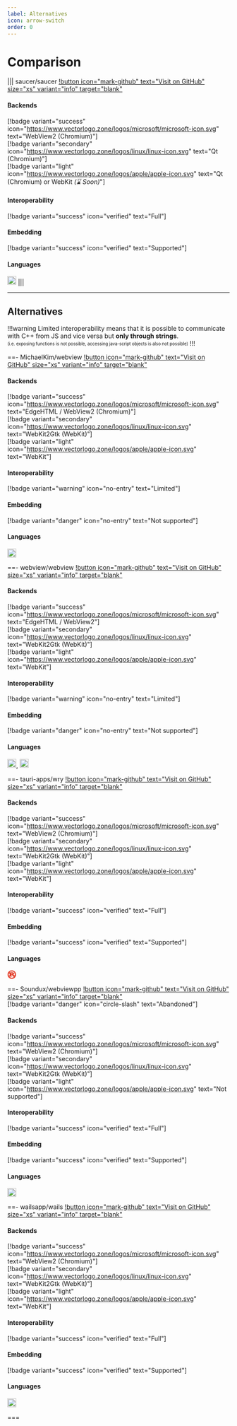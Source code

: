 ```yaml
---
label: Alternatives
icon: arrow-switch
order: 0
---
```


# Comparison

||| saucer/saucer
[!button icon="mark-github" text="Visit on GitHub" size="xs" variant="info" target="blank"](https://github.com/saucer/saucer)
#### Backends
[!badge variant="success" icon="https://www.vectorlogo.zone/logos/microsoft/microsoft-icon.svg" text="WebView2 (Chromium)"] <br>
[!badge variant="secondary" icon="https://www.vectorlogo.zone/logos/linux/linux-icon.svg" text="Qt (Chromium)"] <br>
[!badge variant="light" icon="https://www.vectorlogo.zone/logos/apple/apple-icon.svg" text="Qt (Chromium) or WebKit _(⌛ Soon)_"] <br>

#### Interoperability
[!badge variant="success" icon="verified" text="Full"]

#### Embedding
[!badge variant="success" icon="verified" text="Supported"]

#### Languages
<img src="https://cdn.worldvectorlogo.com/logos/c.svg" width=20 />
|||

---

## Alternatives

!!!warning
Limited interoperability means that it is possible to communicate with C++ from JS and vice versa but **only through strings**.  
<sub><sup>(i.e. exposing functions is not possible, accessing java-script objects is also not possible)</sub></sup>
!!!

==- MichaelKim/webview
[!button icon="mark-github" text="Visit on GitHub" size="xs" variant="info" target="blank"](https://github.com/MichaelKim/webview)
#### Backends
[!badge variant="success" icon="https://www.vectorlogo.zone/logos/microsoft/microsoft-icon.svg" text="EdgeHTML / WebView2 (Chromium)"] <br>
[!badge variant="secondary" icon="https://www.vectorlogo.zone/logos/linux/linux-icon.svg" text="WebKit2Gtk (WebKit)"] <br>
[!badge variant="light" icon="https://www.vectorlogo.zone/logos/apple/apple-icon.svg" text="WebKit"] <br>

#### Interoperability
[!badge variant="warning" icon="no-entry" text="Limited"]

#### Embedding
[!badge variant="danger" icon="no-entry" text="Not supported"]

#### Languages
<img src="https://cdn.worldvectorlogo.com/logos/c.svg" width=20 />

==- webview/webview
[!button icon="mark-github" text="Visit on GitHub" size="xs" variant="info" target="blank"](https://github.com/webview/webview)
#### Backends
[!badge variant="success" icon="https://www.vectorlogo.zone/logos/microsoft/microsoft-icon.svg" text="EdgeHTML / WebView2"] <br>
[!badge variant="secondary" icon="https://www.vectorlogo.zone/logos/linux/linux-icon.svg" text="WebKit2Gtk (WebKit)"] <br>
[!badge variant="light" icon="https://www.vectorlogo.zone/logos/apple/apple-icon.svg" text="WebKit"] <br>

#### Interoperability
[!badge variant="warning" icon="no-entry" text="Limited"]

#### Embedding
[!badge variant="danger" icon="no-entry" text="Not supported"]

#### Languages
<img src="https://cdn.worldvectorlogo.com/logos/c.svg" width=20 />, 
<img src="https://cdn.worldvectorlogo.com/logos/golang-1.svg" width=20 />

==- tauri-apps/wry
[!button icon="mark-github" text="Visit on GitHub" size="xs" variant="info" target="blank"](https://github.com/tauri-apps/wry)
#### Backends
[!badge variant="success" icon="https://www.vectorlogo.zone/logos/microsoft/microsoft-icon.svg" text="WebView2 (Chromium)"] <br>
[!badge variant="secondary" icon="https://www.vectorlogo.zone/logos/linux/linux-icon.svg" text="WebKit2Gtk (WebKit)"] <br>
[!badge variant="light" icon="https://www.vectorlogo.zone/logos/apple/apple-icon.svg" text="WebKit"] <br>

#### Interoperability
[!badge variant="success" icon="verified" text="Full"]

#### Embedding
[!badge variant="success" icon="verified" text="Supported"]

#### Languages
<svg width="20" height="20" viewBox="0 0 256 256" xmlns="http://www.w3.org/2000/svg" preserveAspectRatio="xMidYMid"><path fill="#e33b26" stroke="#e33b26" d="M254.251 124.862l-10.747-6.653a145.81 145.81 0 0 0-.306-3.13l9.236-8.615a3.686 3.686 0 0 0 1.105-3.427 3.685 3.685 0 0 0-2.33-2.744l-11.807-4.415a137.355 137.355 0 0 0-.925-3.048l7.365-10.229a3.698 3.698 0 0 0-2.407-5.814l-12.45-2.025c-.484-.944-.988-1.874-1.496-2.796l5.231-11.483a3.683 3.683 0 0 0-.288-3.59 3.678 3.678 0 0 0-3.204-1.642l-12.636.44a99.848 99.848 0 0 0-1.996-2.421l2.904-12.308a3.694 3.694 0 0 0-.986-3.466 3.698 3.698 0 0 0-3.464-.986l-12.305 2.901a106.192 106.192 0 0 0-2.426-1.996l.442-12.635a3.684 3.684 0 0 0-1.64-3.205 3.693 3.693 0 0 0-3.59-.29l-11.48 5.234a133.235 133.235 0 0 0-2.796-1.5l-2.03-12.452a3.7 3.7 0 0 0-5.812-2.407l-10.236 7.365c-1.007-.32-2.02-.629-3.042-.922L155.72 4.794a3.69 3.69 0 0 0-2.745-2.336 3.707 3.707 0 0 0-3.424 1.106l-8.615 9.243a111.11 111.11 0 0 0-3.13-.306l-6.653-10.75a3.698 3.698 0 0 0-6.289 0l-6.653 10.75a110.4 110.4 0 0 0-3.133.306l-8.617-9.243a3.695 3.695 0 0 0-6.169 1.23l-4.414 11.809c-1.023.293-2.035.604-3.045.922L82.599 10.16a3.687 3.687 0 0 0-3.579-.415 3.705 3.705 0 0 0-2.235 2.822l-2.03 12.452c-.94.487-1.869.988-2.796 1.5l-11.481-5.235a3.686 3.686 0 0 0-3.588.291 3.684 3.684 0 0 0-1.642 3.205l.44 12.635a118.03 118.03 0 0 0-2.426 1.996l-12.305-2.9a3.71 3.71 0 0 0-3.466.985 3.694 3.694 0 0 0-.986 3.466l2.899 12.308c-.673.797-1.338 1.604-1.991 2.421l-12.636-.44a3.721 3.721 0 0 0-3.204 1.641 3.696 3.696 0 0 0-.291 3.59l5.234 11.484c-.509.922-1.012 1.852-1.5 2.796l-12.449 2.025a3.7 3.7 0 0 0-2.407 5.814l7.365 10.23c-.32 1.01-.631 2.024-.925 3.047l-11.808 4.415a3.702 3.702 0 0 0-1.225 6.171l9.237 8.614c-.115 1.04-.217 2.087-.305 3.131L1.75 124.862A3.695 3.695 0 0 0 0 128.007c0 1.284.663 2.473 1.751 3.143l10.748 6.653c.088 1.047.19 2.092.305 3.131l-9.238 8.617a3.697 3.697 0 0 0 1.226 6.169l11.808 4.415c.294 1.022.605 2.037.925 3.047l-7.365 10.231a3.696 3.696 0 0 0 2.41 5.812l12.447 2.025c.487.944.986 1.874 1.5 2.8l-5.235 11.48a3.691 3.691 0 0 0 .291 3.59 3.684 3.684 0 0 0 3.204 1.641l12.63-.442c.659.821 1.322 1.626 1.997 2.426l-2.899 12.31a3.682 3.682 0 0 0 .986 3.459 3.683 3.683 0 0 0 3.466.983l12.305-2.898c.8.68 1.61 1.34 2.427 1.99l-.44 12.639a3.694 3.694 0 0 0 5.229 3.492l11.481-5.231a105.49 105.49 0 0 0 2.796 1.499l2.03 12.445a3.692 3.692 0 0 0 2.235 2.825 3.706 3.706 0 0 0 3.579-.413l10.229-7.37c1.01.32 2.025.633 3.047.927l4.415 11.804a3.685 3.685 0 0 0 2.744 2.331 3.677 3.677 0 0 0 3.425-1.106l8.617-9.238c1.04.12 2.086.22 3.133.313l6.653 10.748a3.702 3.702 0 0 0 3.143 1.75 3.703 3.703 0 0 0 3.145-1.75l6.653-10.748c1.047-.093 2.092-.193 3.131-.313l8.615 9.238a3.68 3.68 0 0 0 3.424 1.106 3.69 3.69 0 0 0 2.744-2.331l4.415-11.804c1.022-.294 2.038-.607 3.048-.927l10.231 7.37a3.7 3.7 0 0 0 5.812-2.412l2.03-12.445c.939-.487 1.868-.993 2.795-1.5l11.481 5.232a3.692 3.692 0 0 0 5.23-3.492l-.44-12.638a98.76 98.76 0 0 0 2.423-1.991l12.306 2.898c1.25.294 2.56-.07 3.463-.983a3.682 3.682 0 0 0 .986-3.459l-2.898-12.31c.675-.8 1.34-1.605 1.99-2.426l12.636.442a3.681 3.681 0 0 0 3.204-1.64 3.685 3.685 0 0 0 .289-3.592l-5.232-11.478c.511-.927 1.013-1.857 1.497-2.8l12.45-2.026a3.682 3.682 0 0 0 2.822-2.236 3.696 3.696 0 0 0-.415-3.576l-7.365-10.23c.318-1.011.629-2.026.925-3.048l11.806-4.415a3.684 3.684 0 0 0 2.331-2.745 3.677 3.677 0 0 0-1.106-3.424l-9.235-8.617c.112-1.04.215-2.086.305-3.13l10.748-6.654a3.69 3.69 0 0 0 1.751-3.143c0-1.281-.66-2.472-1.749-3.145zm-71.932 89.156c-4.104-.885-6.714-4.93-5.833-9.047.878-4.112 4.92-6.729 9.023-5.844 4.104.879 6.718 4.931 5.838 9.04-.88 4.11-4.926 6.73-9.028 5.851zm-3.652-24.699a6.929 6.929 0 0 0-8.23 5.332l-3.816 17.807c-11.775 5.344-24.85 8.313-38.621 8.313-14.086 0-27.446-3.116-39.43-8.688l-3.814-17.806c-.802-3.747-4.486-6.134-8.228-5.33l-15.72 3.376a93.272 93.272 0 0 1-8.128-9.58h76.49c.865 0 1.442-.157 1.442-.945v-27.057c0-.787-.577-.944-1.443-.944H106.8v-17.15h24.195c2.208 0 11.809.63 14.878 12.902.962 3.774 3.072 16.05 4.516 19.98 1.438 4.408 7.293 13.213 13.533 13.213h38.115c.433 0 .895-.049 1.382-.137a93.92 93.92 0 0 1-8.669 10.17l-16.082-3.456zm-105.79 24.327c-4.105.886-8.146-1.731-9.029-5.843-.878-4.119 1.732-8.162 5.836-9.047 4.105-.878 8.148 1.739 9.028 5.85.878 4.11-1.734 8.16-5.836 9.04zM43.86 95.986c1.703 3.842-.03 8.345-3.867 10.045-3.837 1.705-8.328-.03-10.03-3.875-1.703-3.845.029-8.34 3.867-10.045a7.598 7.598 0 0 1 10.03 3.874zm-8.918 21.14l16.376-7.277a6.942 6.942 0 0 0 3.524-9.158l-3.372-7.626h13.264v59.788H37.973a93.7 93.7 0 0 1-3.566-25.672c0-3.398.183-6.756.535-10.056zm71.862-5.807V93.696h31.586c1.632 0 11.52 1.886 11.52 9.28 0 6.139-7.584 8.34-13.821 8.34h-29.285v.003zm114.792 15.862c0 2.338-.086 4.652-.257 6.948h-9.603c-.961 0-1.348.632-1.348 1.573v4.41c0 10.38-5.853 12.638-10.982 13.213-4.884.55-10.3-2.045-10.967-5.034-2.882-16.206-7.683-19.667-15.265-25.648 9.41-5.975 19.2-14.79 19.2-26.59 0-12.74-8.734-20.765-14.688-24.7-8.352-5.506-17.6-6.61-20.095-6.61H58.279c13.467-15.03 31.719-25.677 52.362-29.551l11.706 12.28a6.923 6.923 0 0 0 9.799.226l13.098-12.528c27.445 5.11 50.682 22.194 64.073 45.633l-8.967 20.253c-1.548 3.505.032 7.604 3.527 9.157l17.264 7.668c.298 3.065.455 6.161.455 9.3zM122.352 24.745c3.033-2.905 7.844-2.79 10.748.247 2.898 3.046 2.788 7.862-.252 10.765-3.033 2.906-7.844 2.793-10.748-.25a7.621 7.621 0 0 1 .252-10.762zm88.983 71.61a7.594 7.594 0 0 1 10.028-3.872c3.838 1.702 5.57 6.203 3.867 10.045a7.595 7.595 0 0 1-10.03 3.875c-3.833-1.703-5.565-6.2-3.865-10.048z"/></svg>

==- Soundux/webviewpp
[!button icon="mark-github" text="Visit on GitHub" size="xs" variant="info" target="blank"](https://github.com/Soundux/webviewpp) <br>
[!badge variant="danger" icon="circle-slash" text="Abandoned"]

#### Backends
[!badge variant="success" icon="https://www.vectorlogo.zone/logos/microsoft/microsoft-icon.svg" text="WebView2 (Chromium)"] <br>
[!badge variant="secondary" icon="https://www.vectorlogo.zone/logos/linux/linux-icon.svg" text="WebKit2Gtk (WebKit)"] <br>
[!badge variant="light" icon="https://www.vectorlogo.zone/logos/apple/apple-icon.svg" text="Not supported"] <br>

#### Interoperability
[!badge variant="success" icon="verified" text="Full"]

#### Embedding
[!badge variant="success" icon="verified" text="Supported"]

#### Languages
<img src="https://cdn.worldvectorlogo.com/logos/c.svg" width=20 />

==- wailsapp/wails
[!button icon="mark-github" text="Visit on GitHub" size="xs" variant="info" target="blank"](https://github.com/wailsapp/wails) <br>

#### Backends
[!badge variant="success" icon="https://www.vectorlogo.zone/logos/microsoft/microsoft-icon.svg" text="WebView2 (Chromium)"] <br>
[!badge variant="secondary" icon="https://www.vectorlogo.zone/logos/linux/linux-icon.svg" text="WebKit2Gtk (WebKit)"] <br>
[!badge variant="light" icon="https://www.vectorlogo.zone/logos/apple/apple-icon.svg" text="WebKit"] <br>

#### Interoperability
[!badge variant="success" icon="verified" text="Full"]

#### Embedding
[!badge variant="success" icon="verified" text="Supported"]

#### Languages
<img src="https://cdn.worldvectorlogo.com/logos/golang-1.svg" width=20 />

===
